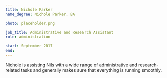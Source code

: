 ```yaml
---
title: Nichole Parker
name_degree: Nichole Parker, BA

photo: placeholder.png

job_title: Administrative and Research Assistant
role: administration

start: September 2017
end:
---
```

Nichole is assisting Nils with a wide range of administrative and research-related tasks and generally makes sure that everything is running smoothly.